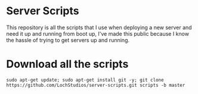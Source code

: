# Server Scripts
This repository is all the scripts that I use when deploying a new server and need it up and running from boot up, I've made this public because I know the hassle of trying to get servers up and running.

# Download all the scripts
``sudo apt-get update; sudo apt-get install git -y; git clone https://github.com/LochStudios/server-scripts.git scripts -b master``
